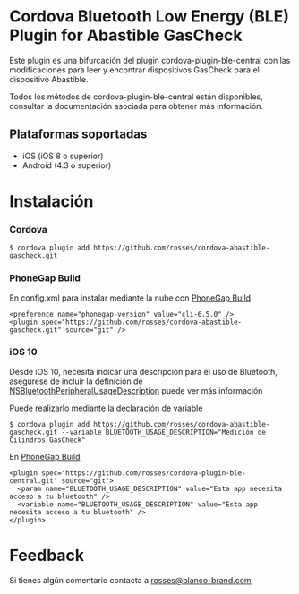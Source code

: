# Cordova Bluetooth Low Energy (BLE) Plugin for Abastible GasCheck

Este plugin es una bifurcación del plugin cordova-plugin-ble-central con las modificaciones para leer y encontrar dispositivos GasCheck para el dispositivo Abastible.

Todos los métodos de cordova-plugin-ble-central están disponibles, consultar la documentación asociada para obtener más información.

## Plataformas soportadas

* iOS (iOS 8 o superior)
* Android (4.3 o superior)

# Instalación

### Cordova

    $ cordova plugin add https://github.com/rosses/cordova-abastible-gascheck.git

### PhoneGap Build

En config.xml para instalar mediante la nube con [PhoneGap Build](http://build.phonegap.com).

    <preference name="phonegap-version" value="cli-6.5.0" />
    <plugin spec="https://github.com/rosses/cordova-abastible-gascheck.git" source="git" />

### iOS 10

Desde iOS 10, necesita indicar una descripción para el uso de Bluetooth, asegúrese de incluir la definición de [NSBluetoothPeripheralUsageDescription](https://developer.apple.com/library/prerelease/content/documentation/General/Reference/InfoPlistKeyReference/Articles/CocoaKeys.html#//apple_ref/doc/uid/TP40009251-SW20) puede ver más información

Puede realizarlo mediante la declaración de variable

    $ cordova plugin add https://github.com/rosses/cordova-abastible-gascheck.git --variable BLUETOOTH_USAGE_DESCRIPTION="Medición de Cilindros GasCheck"

En [PhoneGap Build](http://build.phonegap.com)

    <plugin spec="https://github.com/rosses/cordova-plugin-ble-central.git" source="git">
      <param name="BLUETOOTH_USAGE_DESCRIPTION" value="Esta app necesita acceso a tu bluetooth" />
      <variable name="BLUETOOTH_USAGE_DESCRIPTION" value="Esta app necesita acceso a tu bluetooth" />
    </plugin>


# Feedback

Si tienes algún comentario contacta a rosses@blanco-brand.com

